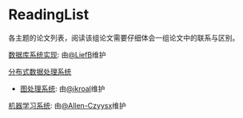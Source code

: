# ReadingList

各主题的论文列表，阅读该组论文需要仔细体会一组论文中的联系与区别。


[数据库系统实现](DatabaseImplementation.md): 由[@LiefB](https://github.com/LiefB)维护

[分布式数据处理系统](BigDataProcessing.md) 

* [图处理系统](GraphProcessing.md): 由[@ikroal](https://github.com/ikroal)维护

[机器学习系统](SysML.md): 由[@Allen-Czyysx](https://github.com/Allen-Czyysx)维护
